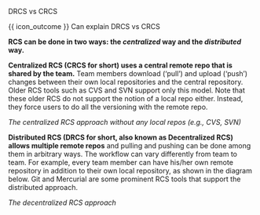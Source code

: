 <span id="title">DRCS vs CRCS</span>

<span id="prereqs"></span>

<span id="outcomes">{{ icon_outcome }} Can explain DRCS vs CRCS</span>

<div id="body">

**RCS can be done in two ways: the _centralized_ way and the _distributed_ way.**

**Centralized RCS (CRCS for short) uses a central remote repo that is shared by the team.** Team members download (‘pull’) and upload (‘push’) changes between their own local repositories and the central repository. Older RCS tools such as CVS and SVN support only this model. Note that these older RCS do not support the notion of a local repo either. Instead, they force users to do all the versioning with the remote repo.

<pic src="{{baseUrl}}/revisionControl/drcsVsCrcs/images/crcsDiagram.png" width="300">

_The centralized RCS approach without any local repos (e.g., CVS, SVN)_
</pic>

**Distributed RCS (DRCS for short, also known as Decentralized RCS) allows multiple remote repos** and pulling and pushing can be done among them in arbitrary ways. The workflow can vary differently from team to team.  For example, every team member can have his/her own remote repository in addition to their own local repository, as shown in the diagram below. Git and Mercurial are some prominent RCS tools that support the distributed approach.

<pic src="{{baseUrl}}/revisionControl/drcsVsCrcs/images/drcsDiagram.png" width="300">

_The decentralized RCS approach_
</pic>

</div>

<div id="extras">
</div>